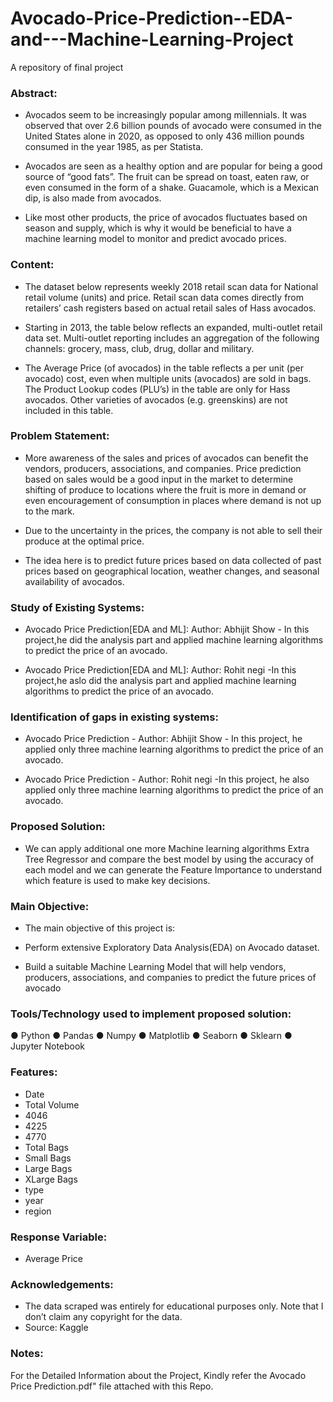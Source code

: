 # Avocado-Price-Prediction--EDA-and---Machine-Learning-Project
A repository of final project
### Abstract:

* Avocados seem to be increasingly popular among millennials. It was observed that over 2.6 billion pounds of avocado were consumed in the United States alone in 2020, as opposed to only 436 million pounds consumed in the year 1985, as per Statista. 

* Avocados are seen as a healthy option and are popular for being a good source of “good fats”. 
  The fruit can be spread on toast, eaten raw, or even consumed in the form of a shake. Guacamole, which is a Mexican dip, is also made from avocados. 

* Like most other products, the price of avocados fluctuates based on season and supply, which is why it would be beneficial to have a machine learning model to monitor and predict avocado prices.

### Content:

* The dataset below represents weekly 2018 retail scan data for National retail volume (units) and price. Retail scan data comes directly from retailers’ cash registers based on actual retail sales of Hass avocados. 

* Starting in 2013, the table below reflects an expanded, multi-outlet retail data set. Multi-outlet reporting includes an aggregation of the following channels: grocery, mass, club, drug, dollar and military. 

* The Average Price (of avocados) in the table reflects a per unit (per avocado) cost, even when multiple units (avocados) are sold in bags. The Product Lookup codes (PLU’s) in the table are only for Hass avocados. Other varieties of avocados (e.g. greenskins) are not included in this table.

### Problem Statement:

*  More awareness of the sales and prices of avocados can benefit the vendors, producers, associations, and companies. Price prediction based on sales would be a good input in the market to determine shifting of produce to locations where the fruit is more in demand or even encouragement of consumption in places where demand is not up to the mark. 

* Due to the uncertainty in the prices, the company is not able to sell their produce at the optimal price.

* The idea here is to predict future prices based on data collected of past prices based on geographical location, weather changes, and seasonal availability of avocados.

### Study of Existing Systems:

* Avocado Price Prediction[EDA and ML]:
  Author: Abhijit Show - In this project,he did the analysis part and applied machine learning algorithms to predict the price    of an avocado.
  
* Avocado Price Prediction[EDA and ML]:
  Author: Rohit negi -In this project,he aslo did the analysis part and applied machine learning algorithms to predict the price  of an avocado.
  
### Identification of gaps in existing systems:
 
 * Avocado Price Prediction - Author: Abhijit Show - In this project, he applied only three machine learning algorithms to predict the price of an avocado.
 
 * Avocado Price Prediction - Author: Rohit negi -In this project, he also applied only three machine learning algorithms to predict the price of an avocado.
 
### Proposed Solution:

* We can apply additional one more Machine learning algorithms Extra Tree Regressor and compare the best model by using the accuracy of each model and we can generate the Feature Importance to understand which feature is used to make key decisions.
 
### Main Objective:

* The main objective of this project is:

* Perform extensive Exploratory Data Analysis(EDA) on Avocado dataset.

* Build a suitable Machine Learning Model that will help vendors, producers, associations, and companies to predict the future prices of avocado

### Tools/Technology used to implement proposed solution:
 ● Python ● Pandas ● Numpy ● Matplotlib ● Seaborn  ● Sklearn ● Jupyter Notebook
 
### Features:

* Date
* Total Volume
* 4046
* 4225
* 4770
* Total Bags 	
* Small Bags 	
* Large Bags 	
* XLarge Bags 	
* type 	
* year 	
* region

### Response Variable:

* Average Price

### Acknowledgements:
* The data scraped was entirely for educational purposes only. Note that I don’t claim any copyright for the data.
* Source: Kaggle
### Notes:
For the Detailed Information about the Project, Kindly refer the Avocado Price Prediction.pdf" file attached with this Repo.
